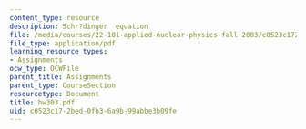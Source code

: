 ```yaml
---
content_type: resource
description: Schr?dinger  equation
file: /media/courses/22-101-applied-nuclear-physics-fall-2003/c0523c172bed0fb36a9b99abbe3b09fe_hw303.pdf
file_type: application/pdf
learning_resource_types:
- Assignments
ocw_type: OCWFile
parent_title: Assignments
parent_type: CourseSection
resourcetype: Document
title: hw303.pdf
uid: c0523c17-2bed-0fb3-6a9b-99abbe3b09fe
---
```

